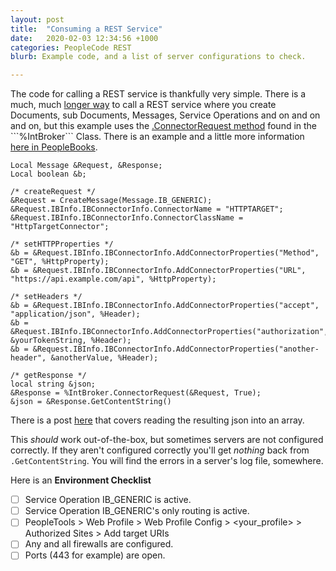 ```yaml
---
layout: post
title:  "Consuming a REST Service"
date:   2020-02-03 12:34:56 +1000
categories: PeopleCode REST
blurb: Example code, and a list of server configurations to check.

---
```

The code for calling a REST service is thankfully very simple. There is a much, much [longer way](http://deepakpeoplesoft.blogspot.com/2017/02/consume-rest-web-service-in-peoplesoft.html ) to call a REST service where you create Documents, sub Documents, Messages, Service Operations and on and on and on, but this example uses the [.ConnectorRequest method]([https://docs.oracle.com/cd/E92519_02/pt856pbr3/eng/pt/tpcr/langref_IntBrokerClassMethods-071247.html#u597a1438-7ff6-4da7-9d4b-7037d0ac5cfb](https://docs.oracle.com/cd/E92519_02/pt856pbr3/eng/pt/tpcr/langref_IntBrokerClassMethods-071247.html#u597a1438-7ff6-4da7-9d4b-7037d0ac5cfb)) found in the ```%IntBroker``` Class. There is an example and a little more information [here in PeopleBooks]([https://docs.oracle.com/cd/E92519_02/pt856pbr3/eng/pt/tiba/task_BypassingIntegrationEnginestoSendMessages-497cf6.html#u6c77a94a-e02b-42e1-b5df-37f6fde524d4](https://docs.oracle.com/cd/E92519_02/pt856pbr3/eng/pt/tiba/task_BypassingIntegrationEnginestoSendMessages-497cf6.html#u6c77a94a-e02b-42e1-b5df-37f6fde524d4)).

```
Local Message &Request, &Response;
Local boolean &b;

/* createRequest */
&Request = CreateMessage(Message.IB_GENERIC);
&Request.IBInfo.IBConnectorInfo.ConnectorName = "HTTPTARGET";
&Request.IBInfo.IBConnectorInfo.ConnectorClassName = "HttpTargetConnector";

/* setHTTPProperties */
&b = &Request.IBInfo.IBConnectorInfo.AddConnectorProperties("Method", "GET", %HttpProperty);
&b = &Request.IBInfo.IBConnectorInfo.AddConnectorProperties("URL", "https://api.example.com/api", %HttpProperty);

/* setHeaders */
&b = &Request.IBInfo.IBConnectorInfo.AddConnectorProperties("accept", "application/json", %Header);
&b = &Request.IBInfo.IBConnectorInfo.AddConnectorProperties("authorization", &yourTokenString, %Header);
&b = &Request.IBInfo.IBConnectorInfo.AddConnectorProperties("another-header", &anotherValue, %Header);

/* getResponse */
local string &json;
&Response = %IntBroker.ConnectorRequest(&Request, True);
&json = &Response.GetContentString()
```
There is a post [here](https://evlpanda.github.io/peoplecode/json/2019/12/19/reading_json.html) that covers reading the resulting json into an array.

This *should* work out-of-the-box, but sometimes servers are not configured correctly. If they aren't configured correctly you'll get *nothing* back from ```.GetContentString```. You will find the errors in a server's log file, somewhere.

Here is an **Environment Checklist**

- [ ] Service Operation IB_GENERIC is active. 
- [ ] Service Operation IB_GENERIC's only routing is active.
- [ ] PeopleTools > Web Profile  > Web Profile Config > <your_profile> > Authorized Sites > Add target URIs
- [ ] Any and all firewalls are configured.
- [ ] Ports (443 for example) are open.

